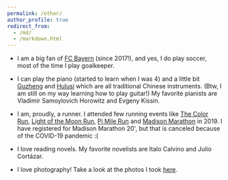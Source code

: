 ```yaml
---
permalink: /other/
author_profile: true
redirect_from: 
  - /md/
  - /markdown.html
---
```


* I am a big fan of [FC Bayern](https://fcbayern.com/en) (since 2017!), and yes, I do play soccer, most of the time I play goalkeeper.  

* I can play the piano (started to learn when I was 4) and a little bit [Guzheng](https://www.seattleguzheng.com/history#:~:text=The%20guzheng%2C%20or%20gu%20zheng,and%20the%20Vietnamese%20%C4%91%C3%A0n%20tranh.) and [Hulusi](https://en.wikipedia.org/wiki/Hulusi) which are all traditional Chinese instruments. (Btw, I am still on my way learning how to play guitar!) My favorite pianists are Vladimir Samoylovich Horowitz and Evgeny Kissin. 
* I am, proudly, a runner. I attended few running events like [The Color Run](https://thecolorrun.com/locations/madison/), [Light of the Moon Run](https://recwell.wisc.edu/lightofthemoon/), [Pi Mile Run](https://tbp.slc.engr.wisc.edu/events/pimilerun/index.html) and [Madison Marathon](https://www.madisonmarathon.org/) in 2019. I have registered for Madison Marathon 20', but that is canceled because of the COVID-19 pandemic :(

* I love reading novels. My favorite novelists are Italo Calvino and Julio Cortázar. 
* I love photography! Take a look at the photos I took [here](). 